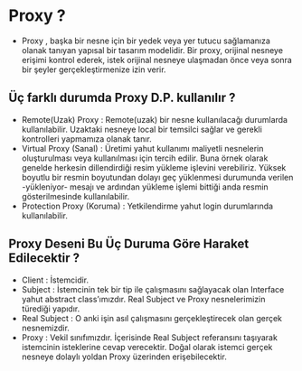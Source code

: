 # Proxy ?

* Proxy , başka bir nesne için bir yedek veya yer tutucu sağlamanıza olanak tanıyan yapısal
  bir tasarım modelidir. Bir proxy, orijinal nesneye erişimi kontrol ederek, istek orijinal nesneye
  ulaşmadan önce veya sonra bir şeyler gerçekleştirmenize izin verir.

## Üç farklı durumda Proxy D.P. kullanılır ?

* Remote(Uzak) Proxy : Remote(uzak) bir nesne kullanılacağı durumlarda kullanılabilir.
  Uzaktaki nesneye local bir temsilci sağlar ve gerekli kontrolleri yapmamıza olanak tanır.
* Virtual Proxy (Sanal) : Üretimi yahut kullanımı maliyetli nesnelerin oluşturulması veya kullanılması için
  tercih edilir. Buna örnek olarak genelde herkesin dillendirdiği resim yükleme işlevini verebiliriz.
  Yüksek boyutlu bir resmin boyutundan dolayı geç yüklenmesi durumunda verilen -yükleniyor- mesajı ve ardından
  yükleme işlemi bittiği anda resmin gösterilmesinde kullanılabilir.
* Protection Proxy (Koruma) : Yetkilendirme yahut login durumlarında kullanılabilir.

## Proxy Deseni Bu Üç Duruma Göre Haraket Edilecektir ?

* Client : İstemcidir.
* Subject : İstemcinin tek bir tip ile çalışmasını sağlayacak olan Interface yahut abstract class’ımızdır.
  Real Subject ve Proxy nesnelerimizin türediği yapıdır.
* Real Subject : O anki işin asıl çalışmasını gerçekleştirecek olan gerçek nesnemizdir.
* Proxy : Vekil sınıfımızdır. İçerisinde Real Subject referansını taşıyarak istemcinin isteklerine cevap verecektir.
  Doğal olarak istemci gerçek nesneye dolaylı yoldan Proxy üzerinden erişebilecektir.